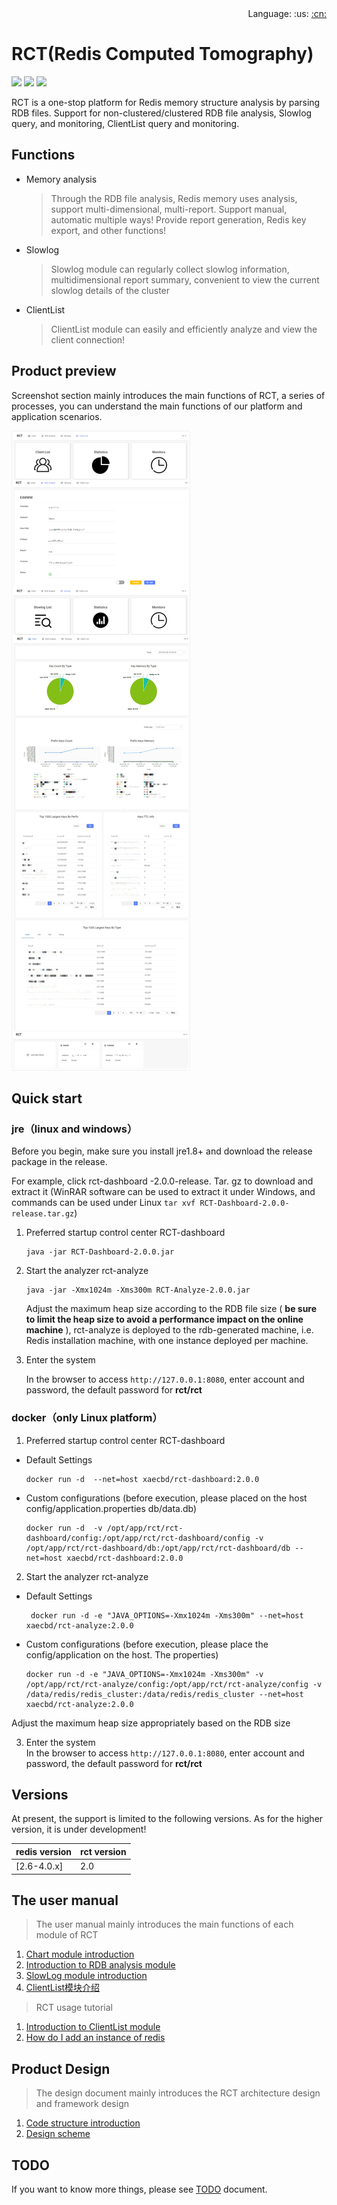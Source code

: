 
<div align="right">Language: :us:
<a title="Chinese" href="./README_zh.md">:cn:</a>
</div>

# RCT(Redis Computed Tomography)

![](https://img.shields.io/badge/redis-%3E%3D2.6.0-green.svg) ![](https://img.shields.io/badge/SpringCloud--lightgrey.svg) ![](https://img.shields.io/badge/build-passing-yellow.svg)

RCT is a one-stop platform for Redis memory structure analysis by parsing RDB files. Support for non-clustered/clustered RDB file analysis, Slowlog query, and monitoring, ClientList query and monitoring.


## Functions
- Memory analysis
  >Through the RDB file analysis, Redis memory uses analysis, support multi-dimensional, multi-report. Support manual, automatic multiple ways! Provide report generation, Redis key export, and other functions!

- Slowlog

  >Slowlog module can regularly collect slowlog information, multidimensional report summary, convenient to view the current slowlog details of the cluster
  
- ClientList

  >ClientList module can easily and efficiently analyze and view the client connection!
   

## Product preview
Screenshot section mainly introduces the main functions of RCT, a series of processes, you can understand the main functions of our platform and application scenarios.

![](./doc/screenshots/rct.jpg)
 
 ## Quick start

 ### jre（linux and windows）
 Before you begin, make sure you install jre1.8+ and download the release package in the release.
 
For example, click rct-dashboard -2.0.0-release. Tar. gz to download and extract it (WinRAR software can be used to extract it under Windows, and commands can be used under Linux ``` tar xvf RCT-Dashboard-2.0.0-release.tar.gz ```)
 
1. Preferred startup control center RCT-dashboard
   ```
   java -jar RCT-Dashboard-2.0.0.jar
   ```
2. Start the analyzer rct-analyze
   ```
   java -jar -Xmx1024m -Xms300m RCT-Analyze-2.0.0.jar
   ```

   Adjust the maximum heap size according to the RDB file size ( **be sure to limit the heap size to avoid a performance impact on the online machine** ), rct-analyze is deployed to the rdb-generated machine, i.e. Redis installation machine, with one instance deployed per machine.

3. Enter the system

   In the browser to access ``` http://127.0.0.1:8080 ```, enter account and password, the default password for **rct/rct**
 
 ### docker（only Linux platform） 
1. Preferred startup control center RCT-dashboard
  - Default Settings
    ```
    docker run -d  --net=host xaecbd/rct-dashboard:2.0.0
    ```
  - Custom configurations (before execution, please placed on the host config/application.properties db/data.db)
    ```
    docker run -d  -v /opt/app/rct/rct-dashboard/config:/opt/app/rct/rct-dashboard/config -v /opt/app/rct/rct-dashboard/db:/opt/app/rct/rct-dashboard/db --net=host xaecbd/rct-dashboard:2.0.0
    ```
2. Start the analyzer rct-analyze
  - Default Settings
    ```
     docker run -d -e "JAVA_OPTIONS=-Xmx1024m -Xms300m" --net=host xaecbd/rct-analyze:2.0.0
    ```
  - Custom configurations (before execution, please place the config/application on the host. The properties)
    ```
    docker run -d -e "JAVA_OPTIONS=-Xmx1024m -Xms300m" -v /opt/app/rct/rct-analyze/config:/opt/app/rct/rct-analyze/config -v /data/redis/redis_cluster:/data/redis/redis_cluster --net=host xaecbd/rct-analyze:2.0.0
    ```    
   Adjust the maximum heap size appropriately based on the RDB size

3. Enter the system   
    In the browser to access ``` http://127.0.0.1:8080 ```, enter account and password, the default password for **rct/rct**
   
## Versions
At present, the support is limited to the following versions. As for the higher version, it is under development!

redis version|rct version
---|---
[2.6-4.0.x]|2.0
## The user manual
> The user manual mainly introduces the main functions of each module of RCT

1. [Chart module introduction](./doc/Chart模块介绍.md)
2. [Introduction to RDB analysis module](./doc/如何使用RDB分析工具.md)
3. [SlowLog module introduction](./doc/如何使用slowlog分析工具.md)
4. [ClientList模块介绍](./doc/如何使用clientList分析工具.md)

> RCT usage tutorial
1. [Introduction to ClientList module](./doc/如何快速使用RDB分析工具进行分析.md)
2. [How do I add an instance of redis](./doc/如何增加redis实例.md)


## Product Design
> The design document mainly introduces the RCT architecture design and framework design

  1. [Code structure introduction](./doc/代码结构介绍.md) 
  2. [Design scheme](./doc/设计方案.md) 


## TODO
If you want to know more things, please see  [TODO](./doc/TODO.md) document.
